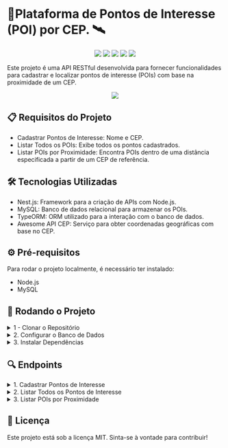 

# 📍Plataforma de Pontos de Interesse (POI) por CEP. 🛰️
<p align="center">
  <img src="https://img.shields.io/badge/TypeScript-007ACC?style=for-the-badge&logo=typescript&logoColor=white"/>
  <img src="https://img.shields.io/badge/License-MIT-yellow.svg?style=for-the-badge"/>
  <img src="https://img.shields.io/badge/maintenance-active-brightgreen?style=for-the-badge"/>
  <img src="https://img.shields.io/badge/platform-NestJS-red?style=for-the-badge&logo=nestjs"/>
  <img src="https://img.shields.io/badge/docs-available-brightgreen?style=for-the-badge"/>



</p>


Este projeto é uma API RESTful desenvolvida para fornecer funcionalidades para cadastrar e localizar pontos de interesse (POIs) com base na proximidade de um CEP.

<p align="center">
  <img src="https://media0.giphy.com/media/v1.Y2lkPTc5MGI3NjExY3JjOG1tMHFqMTdtaWg0MTJodnVydmh6NHNwdm8yNmZwOXpvaXpxbyZlcD12MV9pbnRlcm5hbF9naWZfYnlfaWQmY3Q9Zw/HzMfJIkTZgx8s/giphy.webp"/>
</p>


## 📋 Requisitos do Projeto
- Cadastrar Pontos de Interesse: Nome e CEP.
- Listar Todos os POIs: Exibe todos os pontos cadastrados.
- Listar POIs por Proximidade: Encontra POIs dentro de uma distância especificada a partir de um CEP de referência.

## 🛠️ Tecnologias Utilizadas
- Nest.js: Framework para a criação de APIs com Node.js.
- MySQL: Banco de dados relacional para armazenar os POIs.
- TypeORM: ORM utilizado para a interação com o banco de dados.
- Awesome API CEP: Serviço para obter coordenadas geográficas com base no CEP.

## ⚙️ Pré-requisitos
Para rodar o projeto localmente, é necessário ter instalado:

- Node.js
- MySQL
  
## 🚀 Rodando o Projeto
<details>
<summary>1 - Clonar o Repositório</summary>
  
#### 
```
git clone https://github.com/sua-conta/poi-cep-api.git
cd poi-cep-api
```
</details>

<details>
  <summary>2. Configurar o Banco de Dados</summary>
  
Crie um banco de dados no MySQL e configure o arquivo ormconfig.json:

```
{
  "type": "mysql",
  "host": "localhost",
  "port": 3306,
  "username": "seu-usuario",
  "password": "sua-senha",
  "database": "nome_do_banco",
  "entities": ["dist/**/*.entity{.ts,.js}"],
  "synchronize": true
}
```
</details>
<details>
  <summary>3. Instalar Dependências</summary>

```
npm run start
```
A API estará disponível em http://localhost:5000.

</details>

## 🔍 Endpoints
<details>
  <summary>1. Cadastrar Pontos de Interesse</summary>

- URL: /pois
- Método: POST
- Corpo da Requisição:
```
{
  "nome": "Lanchonete",
  "cep": "01001000"
}

```
- Resposta de sucesso:

```
{
  "id": 1,
  "nome": "Lanchonete",
  "cep": "01001000"
}
```
</details>
<details>
  <summary>2. Listar Todos os Pontos de Interesse</summary>
  
#### 
- URL: /pois
- Método: GET
- Resposta de Sucesso:
```
[
  {
    "id": 1,
    "nome": "Lanchonete",
    "cep": "01001000"
  },
  {
    "id": 2,
    "nome": "Posto",
    "cep": "02020020"
  }
]

```
</details>
<details>
  <summary>3. Listar POIs por Proximidade</summary>

- URL: /pois/nearby
- Método: GET
- Parâmetros de Query:
  - cep: CEP de referência (ex: 01001000)
  - maxDistance: Distância máxima em quilômetros (ex: 10)
Exemplo de URL:
```
http://localhost:3000/pois/nearby?cep=01001000&maxDistance=10
```
- Resposta de Sucesso:
```
[
  {
    "id": 1,
    "nome": "Lanchonete",
    "cep": "01001000"
  },
  {
    "id": 3,
    "nome": "Joalheria",
    "cep": "01500010"
  }
]
```
</details>

## 📝 Licença
Este projeto está sob a licença MIT. Sinta-se à vontade para contribuir!



